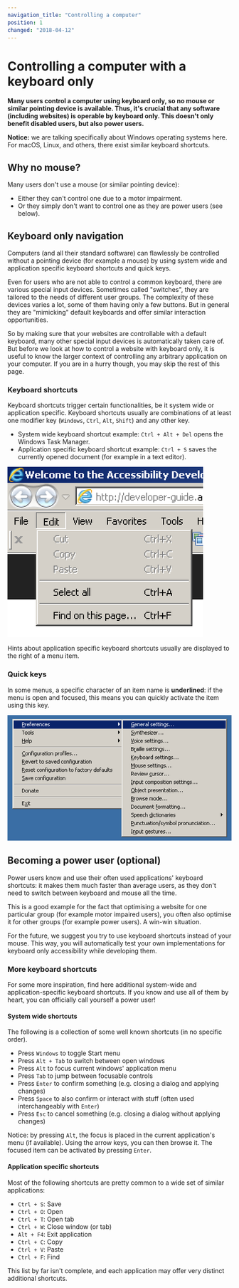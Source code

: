 ```yaml
---
navigation_title: "Controlling a computer"
position: 1
changed: "2018-04-12"
---
```


# Controlling a computer with a keyboard only

**Many users control a computer using keyboard only, so no mouse or similar pointing device is available. Thus, it's crucial that any software (including websites) is operable by keyboard only. This doesn't only benefit disabled users, but also power users.**

**Notice:** we are talking specifically about Windows operating systems here. For macOS, Linux, and others, there exist similar keyboard shortcuts.

## Why no mouse?

Many users don't use a mouse (or similar pointing device):

- Either they can't control one due to a motor impairment.
- Or they simply don't want to control one as they are power users (see below).

## Keyboard only navigation

Computers (and all their standard software) can flawlessly be controlled without a pointing device (for example a mouse) by using system wide and application specific keyboard shortcuts and quick keys.

Even for users who are not able to control a common keyboard, there are various special input devices. Sometimes called "switches", they are tailored to the needs of different user groups. The complexity of these devices varies a lot, some of them having only a few buttons. But in general they are "mimicking" default keyboards and offer similar interaction opportunities.

So by making sure that your websites are controllable with a default keyboard, many other special input devices is automatically taken care of. But before we look at how to control a website with keyboard only, it is useful to know the larger context of controlling any arbitrary application on your computer. If you are in a hurry though, you may skip the rest of this page.

### Keyboard shortcuts

Keyboard shortcuts trigger certain functionalities, be it system wide or application specific. Keyboard shortcuts usually are combinations of at least one modifier key (`Windows`, `Ctrl`, `Alt`, `Shift`) and any other key.

- System wide keyboard shortcut example: `Ctrl + Alt + Del` opens the Windows Task Manager.
- Application specific keyboard shortcut example: `Ctrl + S` saves the currently opened document (for example in a text editor).

![Edit menu of Internet Explorer 11](_media/edit-menu-of-internet-explorer-11.png)

Hints about application specific keyboard shortcuts usually are displayed to the right of a menu item.

### Quick keys

In some menus, a specific character of an item name is __underlined__: if the menu is open and focused, this means you can quickly activate the item using this key.

![Preferences menu of NVDA](_media/preferences-menu-of-nvda.png)

## Becoming a power user (optional)

Power users know and use their often used applications' keyboard shortcuts: it makes them much faster than average users, as they don't need to switch between keyboard and mouse all the time.

This is a good example for the fact that optimising a website for one particular group (for example motor impaired users), you often also optimise it for other groups (for example power users). A win-win situation.

For the future, we suggest you try to use keyboard shortcuts instead of your mouse. This way, you will automatically test your own implementations for keyboard only accessibility while developing them.

### More keyboard shortcuts

For some more inspiration, find here additional system-wide and application-specific keyboard shortcuts. If you know and use all of them by heart, you can officially call yourself a power user!

#### System wide shortcuts

The following is a collection of some well known shortcuts (in no specific order).

- Press `Windows` to toggle Start menu
- Press `Alt + Tab` to switch between open windows
- Press `Alt` to focus current windows' application menu
- Press `Tab` to jump between focusable controls
- Press `Enter` to confirm something (e.g. closing a dialog and applying changes)
- Press `Space` to also confirm or interact with stuff (often used interchangeably with `Enter`)
- Press `Esc` to cancel something (e.g. closing a dialog without applying changes)

Notice: by pressing `Alt`, the focus is placed in the current application's menu (if available). Using the arrow keys, you can then browse it. The focused item can be activated by pressing `Enter`.

#### Application specific shortcuts

Most of the following shortcuts are pretty common to a wide set of similar applications:

- `Ctrl + S`: Save
- `Ctrl + O`: Open
- `Ctrl + T`: Open tab
- `Ctrl + W`: Close window (or tab)
- `Alt + F4`: Exit application
- `Ctrl + C`: Copy
- `Ctrl + V`: Paste
- `Ctrl + F`: Find

This list by far isn't complete, and each application may offer very distinct additional shortcuts.